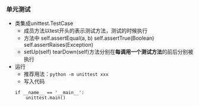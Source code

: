 ### 单元测试
- 类集成unittest.TestCase
  - 成员方法以test开头的表示测试方法，测试的时候执行
  - 方法中 self.assertEqual(a, b) self.assertTrue(Boolean)  self.assertRaises(Exception)
  - setUp(self) tearDown(self)方法分别在**每调用一个测试方法**的前后分别被执行
- 运行
  - 推荐用法：`python -m unittest xxx`
  - 写入代码
  ```
  if __name__ == '__main__':
      unittest.main()
  ```
